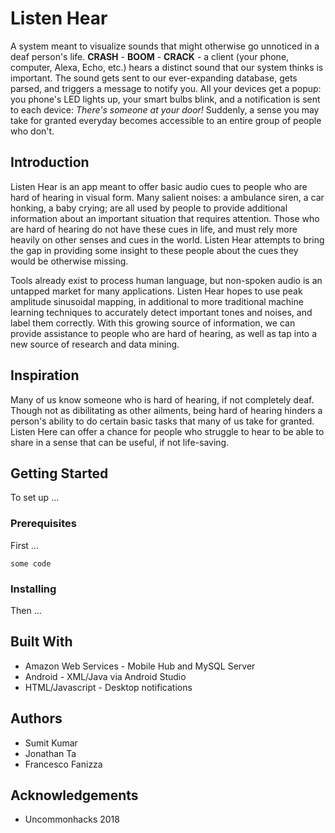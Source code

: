 # Listen Hear

A system meant to visualize sounds that might otherwise go unnoticed in a deaf person's life. **CRASH** - **BOOM** - **CRACK** - a client (your phone, computer, Alexa, Echo, etc.) hears a distinct sound that our system thinks is important. The sound gets sent to our ever-expanding database, gets parsed, and triggers a message to notify you. All your devices get a popup: you phone's LED lights up, your smart bulbs blink, and a notification is sent to each device: *There's someone at your door!* Suddenly, a sense you may take for granted everyday becomes accessible to an entire group of people who don't.

## Introduction

Listen Hear is an app meant to offer basic audio cues to people who are hard of hearing in visual form. Many salient noises: a ambulance siren, a car honking, a baby crying; are all used by people to provide additional information about an important situation that requires attention. Those who are hard of hearing do not have these cues in life, and must rely more heavily on other senses and cues in the world. Listen Hear attempts to bring the gap in providing some insight to these people about the cues they would be otherwise missing.

Tools already exist to process human language, but non-spoken audio is an untapped market for many applications. Listen Hear hopes to use peak amplitude sinusoidal mapping, in additional to more traditional machine learning techniques to accurately detect important tones and noises, and label them correctly. With this growing source of information, we can provide assistance to people who are hard of hearing, as well as tap into a new source of research and data mining.

## Inspiration

Many of us know someone who is hard of hearing, if not completely deaf. Though not as dibilitating as other ailments, being hard of hearing hinders a person's ability to do certain basic tasks that many of us take for granted. Listen Here can offer a chance for people who struggle to hear to be able to share in a sense that can be useful, if not life-saving.

## Getting Started

To set up ...

### Prerequisites

First ...
```
some code
```

### Installing

Then ...

## Built With

* Amazon Web Services - Mobile Hub and MySQL Server
* Android - XML/Java via Android Studio
* HTML/Javascript - Desktop notifications

## Authors

* Sumit Kumar
* Jonathan Ta
* Francesco Fanizza

## Acknowledgements

* Uncommonhacks 2018

